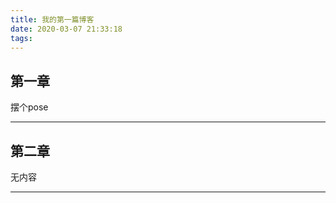 ```yaml
---
title: 我的第一篇博客
date: 2020-03-07 21:33:18
tags:
---
```


## 第一章 

摆个pose

---------
## 第二章

无内容


---
